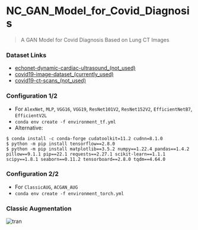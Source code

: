 # NC_GAN_Model_for_Covid_Diagnosis

> A GAN Model for Covid Diagnosis Based on Lung CT Images

### Dataset Links

- [echonet-dynamic-cardiac-ultrasound_(not_used)](https://aimi.stanford.edu/echonet-dynamic-cardiac-ultrasound)
- [covid19-image-dataset_(currently_used)](https://www.kaggle.com/datasets/pranavraikokte/covid19-image-dataset)
- [covid19-ct-scans_(not_used)](https://www.kaggle.com/datasets/andrewmvd/covid19-ct-scans)

### Configuration 1/2

- For `AlexNet`, `MLP`, `VGG16`, `VGG19`, `ResNet101V2`, `ResNet152V2`, `EfficientNetB7`, `EfficientV2L`
- `conda env create -f environment_tf.yml`
- Alternative:
```
$ conda install -c conda-forge cudatoolkit=11.2 cudnn=8.1.0
$ python -m pip install tensorflow==2.8.0
$ python -m pip install matplotlib==3.5.2 numpy==1.22.4 pandas==1.4.2 pillow==9.1.1 pip==22.1 requests==2.27.1 scikit-learn==1.1.1 scipy==1.8.1 seaborn==0.11.2 tensorboard==2.8.0 tqdm==4.64.0
```

### Configuration 2/2

- For `ClassicAUG`, `ACGAN_AUG`
- `conda env create -f environment_torch.yml`

### Classic Augmentation

![tran](https://user-images.githubusercontent.com/67775090/170679359-47b4893b-e1df-4de4-aeaa-190fed69629f.png)

